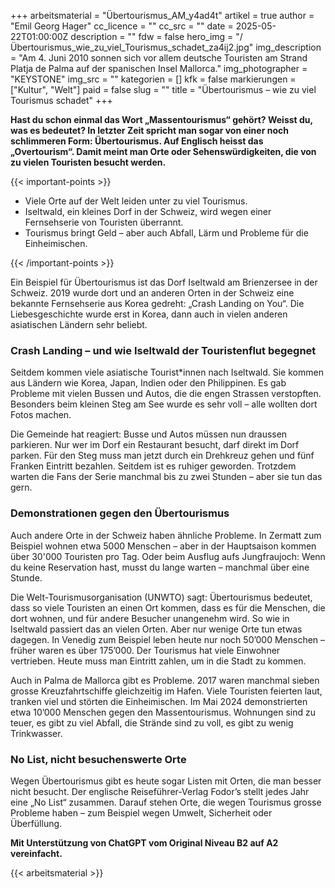 +++
arbeitsmaterial = "Übertourismus_AM_y4ad4t"
artikel = true
author = "Emil Georg Hager"
cc_licence = ""
cc_src = ""
date = 2025-05-22T01:00:00Z
description = ""
fdw = false
hero_img = "/Übertourismus_wie_zu_viel_Tourismus_schadet_za4ij2.jpg"
img_description = "Am 4. Juni 2010 sonnen sich vor allem deutsche Touristen am Strand Platja de Palma auf der spanischen Insel Mallorca."
img_photographer = "KEYSTONE"
img_src = ""
kategorien = []
kfk = false
markierungen = ["Kultur", "Welt"]
paid = false
slug = ""
title = "Übertourismus – wie zu viel Tourismus schadet"
+++

**Hast du schon einmal das Wort „Massentourismus“ gehört? Weisst du, was es bedeutet? In letzter Zeit spricht man sogar von einer noch schlimmeren Form: Übertourismus. Auf Englisch heisst das „Overtourism“. Damit meint man Orte oder Sehenswürdigkeiten, die von zu vielen Touristen besucht werden.**

{{< important-points >}}

<ul>

<li>Viele Orte auf der Welt leiden unter zu viel Tourismus.
</li>

<li>Iseltwald, ein kleines Dorf in der Schweiz, wird wegen einer Fernsehserie von Touristen überrannt.
</li>

<li>Tourismus bringt Geld – aber auch Abfall, Lärm und Probleme für die Einheimischen.
</li>

</ul>

{{< /important-points >}}

Ein Beispiel für Übertourismus ist das Dorf Iseltwald am Brienzersee in der Schweiz. 2019 wurde dort und an anderen Orten in der Schweiz eine bekannte Fernsehserie aus Korea gedreht: „Crash Landing on You“. Die Liebesgeschichte wurde erst in Korea, dann auch in vielen anderen asiatischen Ländern sehr beliebt.
 
### Crash Landing – und wie Iseltwald der Touristenflut begegnet

Seitdem kommen viele asiatische Tourist*innen nach Iseltwald. Sie kommen aus Ländern wie Korea, Japan, Indien oder den Philippinen. Es gab Probleme mit vielen Bussen und Autos, die die engen Strassen verstopften. Besonders beim kleinen Steg am See wurde es sehr voll – alle wollten dort Fotos machen.

Die Gemeinde hat reagiert: Busse und Autos müssen nun draussen parkieren. Nur wer im Dorf ein Restaurant besucht, darf direkt im Dorf parken. Für den Steg muss man jetzt durch ein Drehkreuz gehen und fünf Franken Eintritt bezahlen. Seitdem ist es ruhiger geworden. Trotzdem warten die Fans der Serie manchmal bis zu zwei Stunden – aber sie tun das gern.

### Demonstrationen gegen den Übertourismus

Auch andere Orte in der Schweiz haben ähnliche Probleme. In Zermatt zum Beispiel wohnen etwa 5000 Menschen – aber in der Hauptsaison kommen über 30'000 Touristen pro Tag. Oder beim Ausflug aufs Jungfraujoch: Wenn du keine Reservation hast, musst du lange warten – manchmal über eine Stunde.

Die Welt-Tourismusorganisation (UNWTO) sagt: Übertourismus bedeutet, dass so viele Touristen an einen Ort kommen, dass es für die Menschen, die dort wohnen, und für andere Besucher unangenehm wird. So wie in Iseltwald passiert das an vielen Orten. Aber nur wenige Orte tun etwas dagegen. In Venedig zum Beispiel leben heute nur noch 50’000 Menschen – früher waren es über 175’000. Der Tourismus hat viele Einwohner vertrieben. Heute muss man Eintritt zahlen, um in die Stadt zu kommen.

Auch in Palma de Mallorca gibt es Probleme. 2017 waren manchmal sieben grosse Kreuzfahrtschiffe gleichzeitig im Hafen. Viele Touristen feierten laut, tranken viel und störten die Einheimischen. Im Mai 2024 demonstrierten etwa 10’000 Menschen gegen den Massentourismus. Wohnungen sind zu teuer, es gibt zu viel Abfall, die Strände sind zu voll, es gibt zu wenig Trinkwasser.

### No List, nicht besuchenswerte Orte

Wegen Übertourismus gibt es heute sogar Listen mit Orten, die man besser nicht besucht. Der englische Reiseführer-Verlag Fodor’s stellt jedes Jahr eine „No List“ zusammen. Darauf stehen Orte, die wegen Tourismus grosse Probleme haben – zum Beispiel wegen Umwelt, Sicherheit oder Überfüllung.

**Mit Unterstützung von ChatGPT vom Original Niveau B2 auf A2 vereinfacht.**

{{< arbeitsmaterial >}}